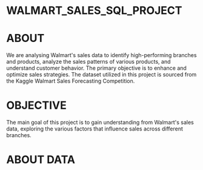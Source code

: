 # WALMART_SALES_SQL_PROJECT
# ABOUT  
We are analysing Walmart's sales data to identify high-performing branches and products, analyze the sales patterns of various products, and understand customer behavior. The primary objective is to enhance and optimize sales strategies. The dataset utilized in this project is sourced from the Kaggle Walmart Sales Forecasting Competition.
# OBJECTIVE
The main goal of this project is to gain understanding from Walmart's sales data, exploring the various factors that influence sales across different branches.
# ABOUT DATA
